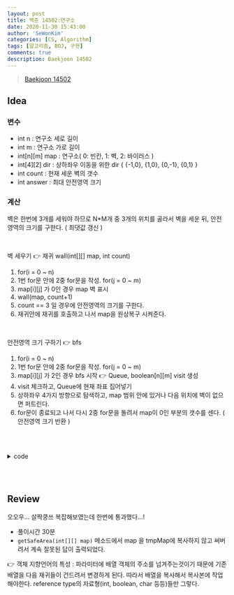 ```yaml
---
layout: post
title: 백준 14502:연구소
date: 2020-11-30 15:43:00
author: 'SeWonKim'
categories: [CS, Algorithm]
tags: [알고리즘, BOJ, 구현]
comments: true
description: Baekjoon 14502
---
```


> [Baekjoon 14502](https://www.acmicpc.net/problem/14502)

## Idea

### 변수

- int n : 연구소 세로 길이
- int m : 연구소 가로 길이
- int[n][m] map : 연구소( 0: 빈칸, 1: 벽, 2: 바이러스 )
- int[4][2] dir : 상하좌우 이동을 위한 dir { {-1,0}, {1,0}, {0,-1}, {0,1} }
- int count : 현재 세운 벽의 갯수
- int answer : 최대 안전영역 크기


### 계산

벽은 한번에 3개를 세워야 하므로 N*M개 중 3개의 위치를 골라서 벽을 세운 뒤, 안전영역의 크기를 구한다. ( 최댓값 갱신 )

&nbsp;  

벽 세우기 👉 재귀 wall(int[][] map, int count)
1. for(i = 0 ~ n)
2. 1번 for문 안에 2중 for문을 작성. for(j = 0 ~ m) 
3. map[i][j] 가 0인 경우 map 벽 표시
4. wall(map, count+1)
5. count == 3 일 경우에 안전영역의 크기를 구한다.
6. 재귀안에 재귀를 호출하고 나서 map을 원상복구 시켜준다.

&nbsp;  

안전영역 크기 구하기 👉 bfs
1. for(i = 0 ~ n)
2. 1번 for문 안에 2중 for문을 작성. for(j = 0 ~ m) 
3. map[i][j] 가 2인 경우 bfs 시작 👉 Queue, boolean[n][m] visit 생성
4. visit 체크하고, Queue에 현재 좌표 집어넣기
5. 상하좌우 4가지 방향으로 탐색하고, map 범위 안에 있거나 다음 위치에 벽이 없으면 퍼트린다.
6. for문이 종료되고 나서 다시 2중 for문을 돌려서 map이 0인 부분의 갯수를 센다. ( 안전영역 크기 반환 )

&nbsp;  
&nbsp;

<details>
    <summary>code</summary>
    <div markdown="1">

    ```java
    import java.awt.Point;
    import java.io.BufferedReader;
    import java.io.InputStreamReader;
    import java.util.LinkedList;
    import java.util.Queue;
    import java.util.StringTokenizer;

    public class Main {

        static int n, m;
        static int[][] dir = { {-1,0}, {1,0}, {0,-1}, {0,1} };
        static int answer = 0;
        public static void main(String[] args) throws Exception {
            BufferedReader br = new BufferedReader(new InputStreamReader(System.in));
            StringTokenizer st = new StringTokenizer(br.readLine(), " ");
            
            n = Integer.parseInt(st.nextToken());
            m = Integer.parseInt(st.nextToken());
            int[][] map = new int[n][m];
            
            for (int i = 0; i < n; i++) {
                st = new StringTokenizer(br.readLine(), " ");
                for (int j = 0; j < m; j++) {
                    map[i][j] = Integer.parseInt(st.nextToken());
                }
            }
            
            wall(map, 0);
            System.out.println(answer);
        }
        
        private static void wall(int[][] map, int count) {
            if(count == 3) {
                answer = Math.max(answer, getSafeArea(map));
                return;
            }
            
            
            for (int i = 0; i < n; i++) {
                for (int j = 0; j < m; j++) {
                    if(map[i][j] == 0) {
                        map[i][j] = 1;
                        wall(map, count+1);
                        map[i][j] = 0;
                    }
                }
            }
            
        }

        private static int getSafeArea(int[][] map) {
            int[][] tmpMap = new int[n][m];
            for (int i = 0; i < n; i++) {
                for (int j = 0; j < m; j++) {
                    tmpMap[i][j] = map[i][j];
                }
            }
            

            boolean[][] visit = new boolean[n][m];
            Queue<Point> q = new LinkedList<Point>();
            
            for (int i = 0; i < n; i++) {
                for (int j = 0; j < m; j++) {
                    if(tmpMap[i][j] == 2) {
                        q.add(new Point(i, j));
                        visit[i][j] = true;
                    }
                }
            }
            
            while(!q.isEmpty()) {
                Point now = q.poll();
                
                for (int k = 0; k < 4; k++) {
                    int nx = now.x + dir[k][0];
                    int ny = now.y + dir[k][1];
                    
                    if(nx >= 0 && nx < n && ny >= 0 && ny < m && !visit[nx][ny] && map[nx][ny] == 0) {
                        tmpMap[nx][ny] = 2;
                        visit[nx][ny] = true;
                        q.add(new Point(nx, ny));
                    }
                }
            }
            
            int count = 0;
            for (int i = 0; i < n; i++) {
                for (int j = 0; j < m; j++) {
                    if(tmpMap[i][j] == 0)	count++;
                }
            }
            return count;
        }

    }

    ```

</div>
</details>

&nbsp;  
&nbsp;

## Review

오오우... 살짝쿵쓰 복잡해보였는데 한번에 통과했다...!

- 풀이시간 30분
- `getSafeArea(int[][] map)` 메소드에서 map 을 tmpMap에 복사하지 않고 써버려서 계속 잘못된 답이 출력되었다. 

👉 객체 지향언어의 특성 : 파라미터에 배열 객체의 주소를 넘겨주는것이기 때문에 기존 배열을 다음 재귀들이 건드려서 변경하게 된다. 따라서 배열을 복사해서 복사본에 작업해야한다. reference type의 자료형(int, boolean, char 등등)들만 그렇다.


&nbsp;  
&nbsp;

